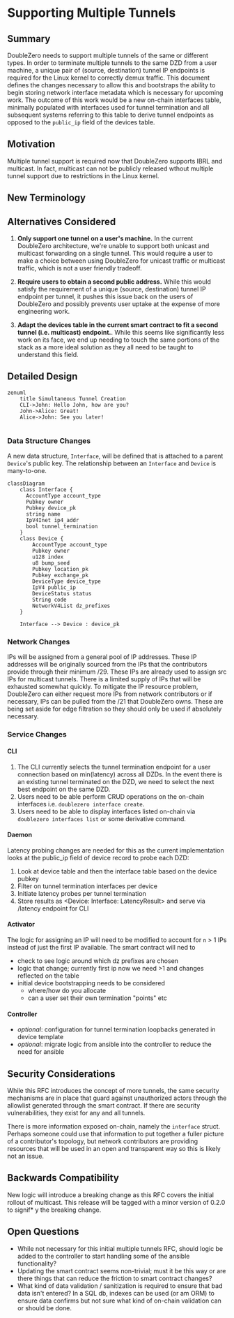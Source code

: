 # Supporting Multiple Tunnels

## Summary

DoubleZero needs to support multiple tunnels of the same or different types. In order to terminate multiple tunnels to the same DZD from a user machine, a unique pair of (source, destination) tunnel IP endpoints is required for the Linux kernel to correctly demux traffic. This document defines the changes necessary to allow this and bootstraps the ability to begin storing network interface metadata which is necessary for upcoming work. The outcome of this work would be a new on-chain interfaces table, minimally populated with interfaces used for tunnel termination and all subsequent systems referring to this table to derive tunnel endpoints as opposed to the `public_ip` field of the devices table.

## Motivation

Multiple tunnel support is required now that DoubleZero supports IBRL and multicast. In fact, multicast can not be publicly released wthout multiple tunnel support due to restrictions in the Linux kernel.

## New Terminology

## Alternatives Considered

1. **Only support one tunnel on a user's machine.** In the current DoubleZero architecture, we're unable to support both unicast and multicast forwarding on a single tunnel. This would require a user to make a choice between using DoubleZero for unicast traffic or multicast traffic, which is not a user friendly tradeoff.

2. **Require users to obtain a second public address.** While this would satisfy the requirement of a unique (source, destination) tunnel IP endpoint per tunnel, it pushes this issue back on the users of DoubleZero and possibly prevents user uptake at the expense of more engineering work.

3. **Adapt the devices table in the current smart contract to fit a second tunnel (i.e. multicast) endpoint.**. While this seems like significantly less work on its face, we end up needing to touch the same portions of the stack as a more ideal solution as they all need to be taught to understand this field.

## Detailed Design

```mermaid
zenuml
    title Simultaneous Tunnel Creation
    CLI->John: Hello John, how are you?
    John->Alice: Great!
    Alice->John: See you later!


```

### Data Structure Changes

A new data structure, `Interface`, will be defined that is attached to a parent `Device`'s public key. The relationship between an `Interface` and `Device` is many-to-one.

```mermaid
classDiagram
    class Interface {
      AccountType account_type
      Pubkey owner
      Pubkey device_pk
      string name
      IpV4Inet ip4_addr
      bool tunnel_termination
    }
    class Device {
        AccountType account_type
        Pubkey owner
        u128 index
        u8 bump_seed
        Pubkey location_pk
        Pubkey exchange_pk
        DeviceType device_type
        IpV4 public_ip
        DeviceStatus status
        String code
        NetworkV4List dz_prefixes
    }

    Interface --> Device : device_pk
````

### Network Changes
IPs will be assigned from a general pool of IP addresses. These IP addresses will be originally sourced from the IPs that the contributors provide through their minimum /29. These IPs are already used to assign src IPs for multicast tunnels. There is a limited supply of IPs that will be exhausted somewhat quickly. To mitigate the IP resource problem, DoubleZero can either request more IPs from network contributors or if necessary, IPs can be pulled from the /21 that DoubleZero owns. These are being set aside for edge filtration so they should only be used if absolutely necessary.

### Service Changes

#### CLI
1. The CLI currently selects the tunnel termination endpoint for a user connection based on min(latency) across all DZDs. In the event there is an existing tunnel terminated on the DZD, we need to select the next best endpoint on the same DZD.
2. Users need to be able perform CRUD operations on the on-chain interfaces i.e. `doublezero interface create`.
3. Users need to be able to display interfaces listed on-chain via `doublezero interfaces list` or some derivative command.

#### Daemon
Latency probing changes are needed for this as the current implementation looks at the public_ip field of device record to probe each DZD:
  1. Look at device table and then the interface table based on the device pubkey
  2. Filter on tunnel termination interfaces per device
  3. Initiate latency probes per tunnel termination
  4. Store results as <Device: Interface: LatencyResult> and serve via /latency endpoint for CLI

#### Activator
The logic for assigning an IP will need to be modified to account for `n` > 1 IPs instead of just the first IP available. The smart contract will ned to


* check to see logic around which dz prefixes are chosen
* logic that change; currently first ip now we need >1 and changes reflected on the table
* initial device bootstrapping needs to be considered
    * where/how do you allocate
    * can a user set their own termination "points" etc

#### Controller
* *optional*: configuration for tunnel termination loopbacks generated in device template
* *optional*: migrate logic from ansible into the controller to reduce the need for ansible

## Security Considerations

While this RFC introduces the concept of more tunnels, the same security mechanisms are in place that guard against unauthorized actors through the allowlist generated through the smart contract. If there are security vulnerabilities, they exist for any and all tunnels.

There is more information exposed on-chain, namely the `interface` struct. Perhaps someone could use that information to put together a fuller picture of a contributor's topology, but network contributors are providing resources that will be used in an open and transparent way so this is likely not an issue.


## Backwards Compatibility

New logic will introduce a breaking change as this RFC covers the initial rollout of multicast. This release will be tagged with a minor version of 0.2.0 to signif* y the breaking change.

## Open Questions
* While not necessary for this initial multiple tunnels RFC, should logic be added to the controller to start handling some of the ansible functionality?
* Updating the smart contract seems non-trivial; must it be this way or are there things that can reduce the friction to smart contract changes?
* What kind of data validation / sanitization is required to ensure that bad data isn't entered? In a SQL db, indexes can be used (or am ORM) to ensure data confirms but not sure what kind of on-chain validation can or should be done.

